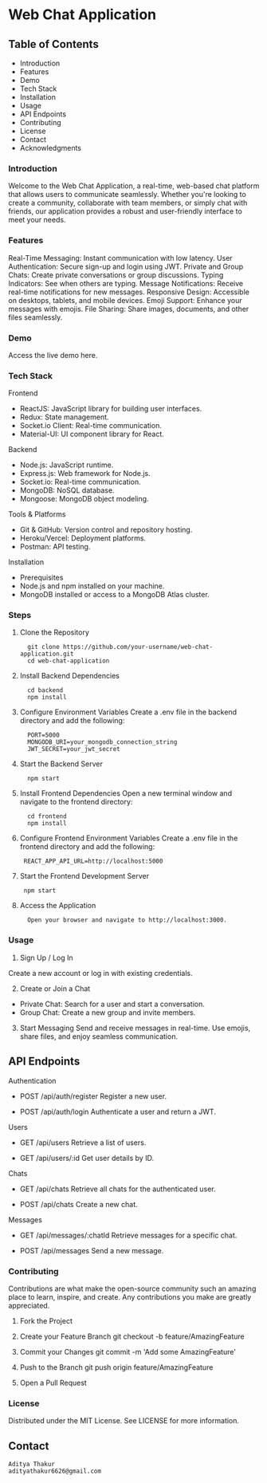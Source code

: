 # Web Chat Application

## Table of Contents
* Introduction
* Features
* Demo
* Tech Stack
* Installation
* Usage
* API Endpoints
* Contributing
* License
* Contact
* Acknowledgments

### Introduction
Welcome to the Web Chat Application, a real-time, web-based chat platform that allows users to communicate seamlessly. Whether you're looking to create a community, collaborate with team members, or simply chat with friends, our application provides a robust and user-friendly interface to meet your needs.

### Features
Real-Time Messaging: Instant communication with low latency.
User Authentication: Secure sign-up and login using JWT.
Private and Group Chats: Create private conversations or group discussions.
Typing Indicators: See when others are typing.
Message Notifications: Receive real-time notifications for new messages.
Responsive Design: Accessible on desktops, tablets, and mobile devices.
Emoji Support: Enhance your messages with emojis.
File Sharing: Share images, documents, and other files seamlessly.
### Demo

Access the live demo here.

### Tech Stack


Frontend
* ReactJS: JavaScript library for building user interfaces.
* Redux: State management.
* Socket.io Client: Real-time communication.
* Material-UI: UI component library for React.


Backend
* Node.js: JavaScript runtime.
* Express.js: Web framework for Node.js.
* Socket.io: Real-time communication.
* MongoDB: NoSQL database.
* Mongoose: MongoDB object modeling.


Tools & Platforms
* Git & GitHub: Version control and repository hosting.
* Heroku/Vercel: Deployment platforms.
* Postman: API testing.


Installation
* Prerequisites
* Node.js and npm installed on your machine.
* MongoDB installed or access to a MongoDB Atlas cluster.

### Steps

1. Clone the Repository

         git clone https://github.com/your-username/web-chat-application.git
         cd web-chat-application

3. Install Backend Dependencies

         cd backend
         npm install

5. Configure Environment Variables
   Create a .env file in the backend directory and add the following:

         PORT=5000
         MONGODB_URI=your_mongodb_connection_string
         JWT_SECRET=your_jwt_secret

7. Start the Backend Server

         npm start

9. Install Frontend Dependencies
   Open a new terminal window and navigate to the frontend directory:

         cd frontend
         npm install

11. Configure Frontend Environment Variables
   Create a .env file in the frontend directory and add the following:

         REACT_APP_API_URL=http://localhost:5000

13. Start the Frontend Development Server

         npm start

15. Access the Application

          Open your browser and navigate to http://localhost:3000.

### Usage
1. Sign Up / Log In

Create a new account or log in with existing credentials.

2. Create or Join a Chat
* Private Chat: Search for a user and start a conversation.
* Group Chat: Create a new group and invite members.

3. Start Messaging
   Send and receive messages in real-time. Use emojis, share files, and enjoy seamless communication.

## API Endpoints
Authentication
* POST /api/auth/register
  Register a new user.

* POST /api/auth/login
  Authenticate a user and return a JWT.

Users
* GET /api/users
  Retrieve a list of users.

* GET /api/users/:id
  Get user details by ID.

Chats
* GET /api/chats
  Retrieve all chats for the authenticated user.

* POST /api/chats
  Create a new chat.

Messages
* GET /api/messages/:chatId
  Retrieve messages for a specific chat.

* POST /api/messages
  Send a new message.

### Contributing

Contributions are what make the open-source community such an amazing place to learn, inspire, and create. Any contributions you make are greatly appreciated.

1. Fork the Project

2. Create your Feature Branch
   git checkout -b feature/AmazingFeature

3. Commit your Changes
  git commit -m 'Add some AmazingFeature'

4. Push to the Branch
   git push origin feature/AmazingFeature
   
5. Open a Pull Request

### License

Distributed under the MIT License. See LICENSE for more information.

## Contact
    Aditya Thakur
    adityathakur6626@gmail.com






